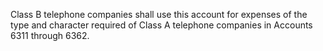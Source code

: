 Class B telephone companies shall use this account for expenses of the type and character required of Class A telephone companies in Accounts 6311 through 6362.

